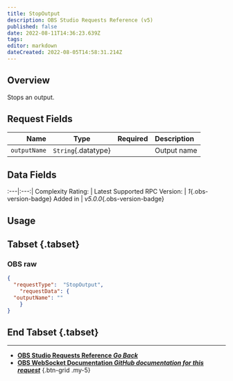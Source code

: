 ```yaml
---
title: StopOutput
description: OBS Studio Requests Reference (v5)
published: false
date: 2022-08-11T14:36:23.639Z
tags: 
editor: markdown
dateCreated: 2022-08-05T14:58:31.214Z
---
```


## Overview
Stops an output.

## Request Fields
Name | Type | Required| Description |
----:|:----:|:-------:|:------------|
`outputName` | `String`{.datatype} | <i class="mdi mdi-check-bold"></i> | Output name

## Data Fields
:---|:---:|
Complexity Rating: | <span class="stars stars--4"></span>
Latest Supported RPC Version: | *1*{.obs-version-badge}
Added in | *v5.0.0*{.obs-version-badge}

## Usage
## Tabset {.tabset}
### OBS raw
```json
{
  "requestType":  "StopOutput",
	"requestData": {	
  "outputName": ""
	}
}
```
## End Tabset {.tabset}

---

- [<i class="mdi mdi-chevron-left"></i>**OBS Studio Requests Reference *Go Back***](/en/Broadcasters/OBS/Requests)
- [<i class="mdi mdi-github"></i> **OBS WebSocket Documentation *GitHub documentation for this request***](https://github.com/obsproject/obs-websocket/blob/master/docs/generated/protocol.md#stopoutput)
{.btn-grid .my-5}